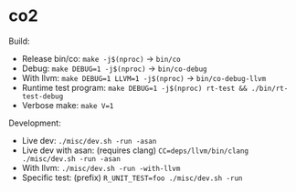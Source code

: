 # co2

Build:
- Release bin/co: `make -j$(nproc)` → `bin/co`
- Debug: `make DEBUG=1 -j$(nproc)` → `bin/co-debug`
- With llvm: `make DEBUG=1 LLVM=1 -j$(nproc)` → `bin/co-debug-llvm`
- Runtime test program: `make DEBUG=1 -j$(nproc) rt-test && ./bin/rt-test-debug`
- Verbose make: `make V=1`

Development:
- Live dev: `./misc/dev.sh -run -asan`
- Live dev with asan: (requires clang) `CC=deps/llvm/bin/clang ./misc/dev.sh -run -asan`
- With llvm: `./misc/dev.sh -run -with-llvm`
- Specific test: (prefix) `R_UNIT_TEST=foo ./misc/dev.sh -run`
